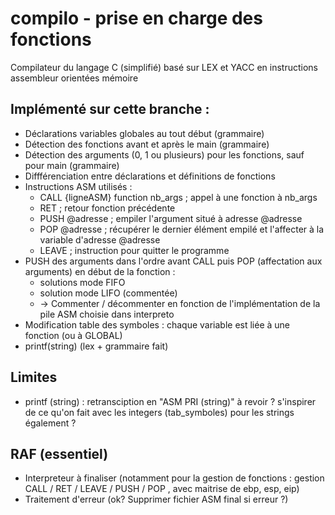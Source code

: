# compilo - prise en charge des fonctions
Compilateur du langage C (simplifié) basé sur LEX et YACC en instructions assembleur orientées mémoire

## Implémenté sur cette branche : 
* Déclarations variables globales au tout début (grammaire)
* Détection des fonctions avant et après le main (grammaire)
* Détection des arguments (0, 1  ou plusieurs) pour les fonctions, sauf pour main (grammaire)
* Diffférenciation entre déclarations et définitions de fonctions
* Instructions ASM utilisés :  
    - CALL {ligneASM} function nb_args ; appel à une fonction à nb_args
    - RET ; retour fonction précédente
    - PUSH @adresse ; empiler l'argument situé à adresse @adresse 
    - POP @adresse ; récupérer le dernier élément empilé et l'affecter à la variable d'adresse @adresse
    - LEAVE ; instruction pour quitter le programme
* PUSH des arguments dans l'ordre avant CALL puis POP (affectation aux arguments) en début de la fonction :  
    - solutions mode FIFO
    - solution mode LIFO (commentée) 
    - -> Commenter / décommenter en fonction de l'implémentation de la pile ASM choisie dans interpreto  
* Modification table des symboles : chaque variable est liée à une fonction (ou à GLOBAL) 
* printf(string) (lex + grammaire fait)  

## Limites 
* printf (string) : retransciption en "ASM PRI (string)" à revoir ? s'inspirer de ce qu'on fait avec les integers (tab_symboles) pour les strings également ?


## RAF (essentiel)
* Interpreteur à finaliser (notamment pour la gestion de fonctions : gestion CALL / RET / LEAVE / PUSH / POP , avec maitrise de ebp, esp, eip)
* Traitement d'erreur (ok? Supprimer fichier ASM final si erreur ?)


